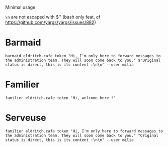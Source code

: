 Minimal usage

`\n` are not escaped with $'' (bash only feat, cf https://github.com/yargs/yargs/issues/882)

# Barmaid

```
barmaid eldritch.cafe token "Hi, I'm only here to forward messages to the administration team. They will soon come back to you." $'Original status is direct, this is its content :\n\n' --user milia
```

# Familier

```
familier eldritch.cafe token "Hi, welcome here !"
```

# Serveuse

```
familier eldritch.cafe token "Hi, I'm only here to forward messages to the administration team. They will soon come back to you." "Original status is direct, this is its content :\n\n" --user milia
```